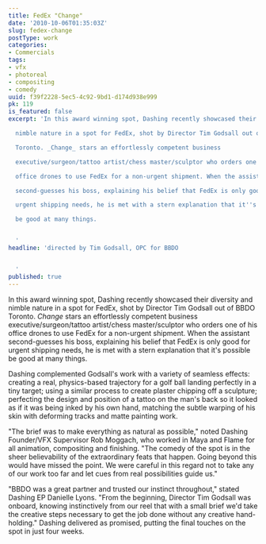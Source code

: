 ```yaml
---
title: FedEx "Change"
date: '2010-10-06T01:35:03Z'
slug: fedex-change
postType: work
categories:
- Commercials
tags:
- vfx
- photoreal
- compositing
- comedy
uuid: f39f2228-5ec5-4c92-9bd1-d174d938e999
pk: 119
is_featured: false
excerpt: 'In this award winning spot, Dashing recently showcased their diversity and

  nimble nature in a spot for FedEx, shot by Director Tim Godsall out of BBDO

  Toronto. _Change_ stars an effortlessly competent business

  executive/surgeon/tattoo artist/chess master/sculptor who orders one of his

  office drones to use FedEx for a non-urgent shipment. When the assistant

  second-guesses his boss, explaining his belief that FedEx is only good for

  urgent shipping needs, he is met with a stern explanation that it''s possible

  be good at many things.


  '
headline: 'directed by Tim Godsall, OPC for BBDO


  '
published: true
---
```

In this award winning spot, Dashing recently showcased their diversity and
nimble nature in a spot for FedEx, shot by Director Tim Godsall out of BBDO
Toronto. _Change_ stars an effortlessly competent business
executive/surgeon/tattoo artist/chess master/sculptor who orders one of his
office drones to use FedEx for a non-urgent shipment. When the assistant
second-guesses his boss, explaining his belief that FedEx is only good for
urgent shipping needs, he is met with a stern explanation that it's possible
be good at many things.

Dashing complemented Godsall's work with a variety of seamless effects:
creating a real, physics-based trajectory for a golf ball landing perfectly in
a tiny target; using a similar process to create plaster chipping off a
sculpture; perfecting the design and position of a tattoo on the man's back so
it looked as if it was being inked by his own hand, matching the subtle
warping of his skin with deforming tracks and matte painting work.

"The brief was to make everything as natural as possible," noted Dashing
Founder/VFX Supervisor Rob Moggach, who worked in Maya and Flame for all
animation, compositing and finishing. "The comedy of the spot is in the sheer
believability of the extraordinary feats that happen. Going beyond this would
have missed the point. We were careful in this regard not to take any of our
work too far and let cues from real possibilities guide us."

"BBDO was a great partner and trusted our instinct throughout," stated Dashing
EP Danielle Lyons. "From the beginning, Director Tim Godsall was onboard,
knowing instinctively from our reel that with a small brief we'd take the
creative steps necessary to get the job done without any creative hand-
holding." Dashing delivered as promised, putting the final touches on the spot
in just four weeks.


